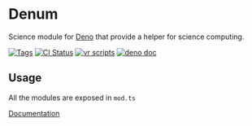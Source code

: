 # Denum

Science module for [Deno](https://deno.land) that provide a helper for science computing.

[![Tags](https://img.shields.io/github/v/release/JOTSR/scilib)](https://github.com/JOTSR/scilib/releases)
[![CI Status](https://img.shields.io/github/workflow/status/JOTSR/scilib/check)](https://github.com/JOTSR/scilib/actions)
[![vr scripts](https://badges.velociraptor.run/flat.svg)](https://velociraptor.run)
[![deno doc](https://doc.deno.land/badge.svg)](https://doc.deno.land/https/deno.land/x/scilib/mod.ts)

## Usage

All the modules are exposed in `mod.ts`

[Documentation](https://doc.deno.land/https/raw.githubusercontent.com/JOTSR/scilib/main/mod.ts)